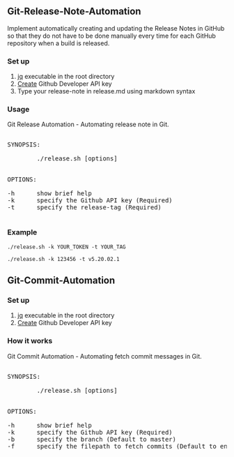 ## Git-Release-Note-Automation

Implement automatically creating and updating the Release Notes in GitHub so that they do not have to be done manually every time for each GitHub repository when a build is released.

### Set up

1) [jq](https://stedolan.github.io/jq/) executable in the root directory<br/>
2) [Create](https://help.github.com/en/github/authenticating-to-github/creating-a-personal-access-token-for-the-command-line) Github Developer API key<br/>
3) Type your release-note in release.md using markdown syntax<br/>

### Usage

Git Release Automation - Automating release note in Git.

<pre>

SYNOPSIS:<br/>
        ./release.sh [options]<br/>

OPTIONS:<br/>
-h      show brief help
-k      specify the Github API key (Required)
-t      specify the release-tag (Required)

</pre>

### Example

```
./release.sh -k YOUR_TOKEN -t YOUR_TAG

./release.sh -k 123456 -t v5.20.02.1
```

## Git-Commit-Automation

### Set up

1) [jq](https://stedolan.github.io/jq/) executable in the root directory<br/>
2) [Create](https://help.github.com/en/github/authenticating-to-github/creating-a-personal-access-token-for-the-command-line) Github Developer API key<br/>

### How it works

Git Commit Automation - Automating fetch commit messages in Git.

<pre>

SYNOPSIS:<br/>
        ./release.sh [options]<br/>

OPTIONS:<br/>
-h      show brief help
-k      specify the Github API key (Required)
-b      specify the branch (Default to master)
-f      specify the filepath to fetch commits (Default to entire repo)

</pre>

